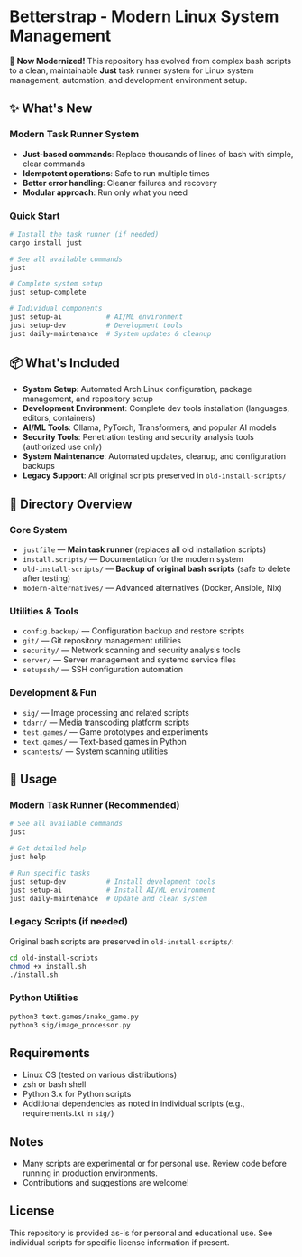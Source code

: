 # Betterstrap - Modern Linux System Management

🚀 **Now Modernized!** This repository has evolved from complex bash scripts to a clean, maintainable **Just** task runner system for Linux system management, automation, and development environment setup.

## ✨ What's New

### Modern Task Runner System
- **Just-based commands**: Replace thousands of lines of bash with simple, clear commands
- **Idempotent operations**: Safe to run multiple times
- **Better error handling**: Cleaner failures and recovery
- **Modular approach**: Run only what you need

### Quick Start
```bash
# Install the task runner (if needed)
cargo install just

# See all available commands
just

# Complete system setup
just setup-complete

# Individual components
just setup-ai           # AI/ML environment
just setup-dev          # Development tools
just daily-maintenance  # System updates & cleanup
```

## 📦 What's Included

- **System Setup**: Automated Arch Linux configuration, package management, and repository setup
- **Development Environment**: Complete dev tools installation (languages, editors, containers)
- **AI/ML Tools**: Ollama, PyTorch, Transformers, and popular AI models
- **Security Tools**: Penetration testing and security analysis tools (authorized use only)
- **System Maintenance**: Automated updates, cleanup, and configuration backups
- **Legacy Support**: All original scripts preserved in `old-install-scripts/`

## 📁 Directory Overview

### Core System
- `justfile` — **Main task runner** (replaces all old installation scripts)
- `install.scripts/` — Documentation for the modern system
- `old-install-scripts/` — **Backup of original bash scripts** (safe to delete after testing)
- `modern-alternatives/` — Advanced alternatives (Docker, Ansible, Nix)

### Utilities & Tools
- `config.backup/` — Configuration backup and restore scripts
- `git/` — Git repository management utilities
- `security/` — Network scanning and security analysis tools
- `server/` — Server management and systemd service files
- `setupssh/` — SSH configuration automation

### Development & Fun
- `sig/` — Image processing and related scripts
- `tdarr/` — Media transcoding platform scripts
- `test.games/` — Game prototypes and experiments
- `text.games/` — Text-based games in Python
- `scantests/` — System scanning utilities

## 🚀 Usage

### Modern Task Runner (Recommended)
```bash
# See all available commands
just

# Get detailed help
just help

# Run specific tasks
just setup-dev          # Install development tools
just setup-ai           # Install AI/ML environment
just daily-maintenance  # Update and clean system
```

### Legacy Scripts (if needed)
Original bash scripts are preserved in `old-install-scripts/`:
```bash
cd old-install-scripts
chmod +x install.sh
./install.sh
```

### Python Utilities
```bash
python3 text.games/snake_game.py
python3 sig/image_processor.py
```

## Requirements

- Linux OS (tested on various distributions)
- zsh or bash shell
- Python 3.x for Python scripts
- Additional dependencies as noted in individual scripts (e.g., requirements.txt in `sig/`)

## Notes

- Many scripts are experimental or for personal use. Review code before running in production environments.
- Contributions and suggestions are welcome!

## License

This repository is provided as-is for personal and educational use. See individual scripts for specific license information if present.
